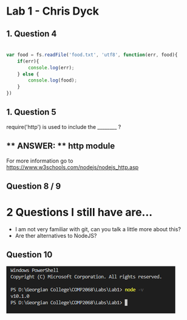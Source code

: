 # Lab 1 - Chris Dyck

## 1. Question 4
```js

var food = fs.readFile('food.txt', 'utf8', function(err, food){
    if(err){
        console.log(err);
    } else {
        console.log(food);
    }
})

```

## 1. Question 5
require('http') is used to include the ________ ?

## ** ANSWER: **  http module

For more information go to https://www.w3schools.com/nodejs/nodejs_http.asp

## Question 8 / 9
# 2 Questions I still have are...
* I am not very familiar with git, can you talk a little more about this?
* Are ther alternatives to NodeJS?

## Question 10
![GitHub Terminal Screenshot](/images/terminalnodejsversion.png)

